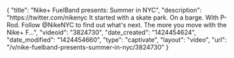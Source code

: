 {
    "title": "Nike+ FuelBand presents: Summer in NYC",
    "description": "https:\/\/twitter.com\/nikenyc It started with a skate park. On a barge. With P-Rod. Follow @NikeNYC to find out what's next. The more you move with the Nike+ F...",
    "videoid": "3824730",
    "date_created": "1424454624",
    "date_modified": "1424454660",
    "type": "captivate",
    "layout": "video",
    "url": "\/v\/nike-fuelband-presents-summer-in-nyc\/3824730"
}